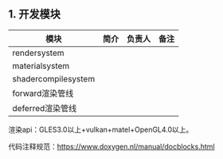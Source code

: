 ## 1. 开发模块

| 模块                | 简介 | 负责人 | 备注 |
| ------------------- | ---- | ------ | ---- |
| rendersystem        |      |        |      |
| materialsystem      |      |        |      |
| shadercompilesystem |      |        |      |
| forward渲染管线     |      |        |      |
| deferred渲染管线    |      |        |      |

渲染api：GLES3.0以上+vulkan+matel+OpenGL4.0以上。

代码注释规范：https://www.doxygen.nl/manual/docblocks.html

